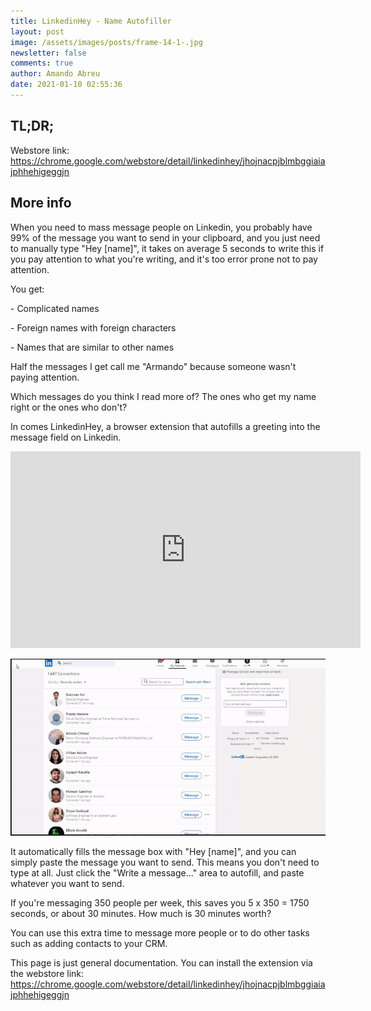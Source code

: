 ```yaml
---
title: LinkedinHey - Name Autofiller
layout: post
image: /assets/images/posts/frame-14-1-.jpg
newsletter: false
comments: true
author: Amando Abreu
date: 2021-01-10 02:55:36
---
```

## TL;DR; 

Webstore link: https://chrome.google.com/webstore/detail/linkedinhey/jhojnacpjblmbggiaiajphhehigeggjn

## More info

When you need to mass message people on Linkedin, you probably have 99% of the message you want to send in your clipboard, and you just need to manually type "Hey \[name]", it takes on average 5 seconds to write this if you pay attention to what you're writing, and it's too error prone not to pay attention. 

You get:

\- Complicated names

\- Foreign names with foreign characters

\- Names that are similar to other names

Half the messages I get call me "Armando" because someone wasn't paying attention. 

Which messages do you think I read more of? The ones who get my name right or the ones who don't?

In comes LinkedinHey, a browser extension that autofills a greeting into the message field on Linkedin.

<iframe width="560" height="315" src="https://www.youtube.com/embed/yOWPONBODxE" frameborder="0" allow="accelerometer; autoplay; clipboard-write; encrypted-media; gyroscope; picture-in-picture" allowfullscreen></iframe>

![](/assets/images/posts/ezgif-3-b7a5af0788b5.gif)

It automatically fills the message box with "Hey \[name]", and you can simply paste the message you want to send. This means you don't need to type at all. Just click the "Write a message..." area to autofill, and paste whatever you want to send.

If you're messaging 350 people per week, this saves you 5 x 350 = 1750 seconds, or about 30 minutes. How much is 30 minutes worth? 

You can use this extra time to message more people or to do other tasks such as adding contacts to your CRM.

This page is just general documentation. You can install the extension via the webstore link: https://chrome.google.com/webstore/detail/linkedinhey/jhojnacpjblmbggiaiajphhehigeggjn